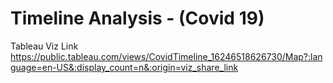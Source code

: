 # Timeline Analysis - (Covid 19)

Tableau Viz Link
https://public.tableau.com/views/CovidTimeline_16246518626730/Map?:language=en-US&:display_count=n&:origin=viz_share_link

